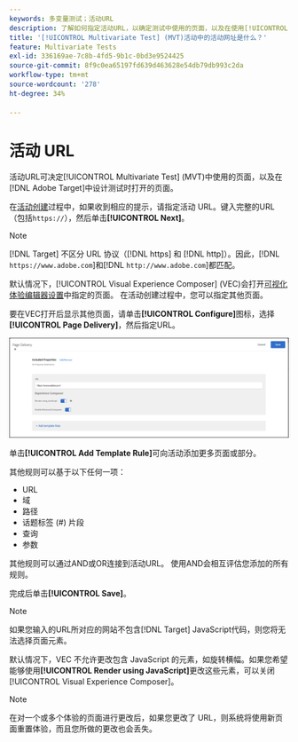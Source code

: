 ```yaml
---
keywords: 多变量测试；活动URL
description: 了解如何指定活动URL，以确定测试中使用的页面，以及在使用[!UICONTROL Multivariate Test]设计 [!DNL Adobe Target]活动时打开的页面。
title: '[!UICONTROL Multivariate Test] (MVT)活动中的活动网址是什么？'
feature: Multivariate Tests
exl-id: 336169ae-7c8b-4fd5-9b1c-0bd3e9524425
source-git-commit: 8f9c0ea65197fd639d463628e54db79db993c2da
workflow-type: tm+mt
source-wordcount: '278'
ht-degree: 34%

---
```


# 活动 URL

活动URL可决定[!UICONTROL Multivariate Test] (MVT)中使用的页面，以及在[!DNL Adobe Target]中设计测试时打开的页面。

在[活动创建](/help/main/c-activities/c-multivariate-testing/t-create-multivariate-test/create-multivariate-test.md)过程中，如果收到相应的提示，请指定活动 URL。键入完整的URL（包括`https://`），然后单击&#x200B;**[!UICONTROL Next]**。

>[!NOTE]
>
>[!DNL Target] 不区分 URL 协议（[!DNL https] 和 [!DNL http]）。因此，[!DNL `https://www.adobe.com`]和[!DNL `http://www.adobe.com`]都匹配。

默认情况下，[!UICONTROL Visual Experience Composer] (VEC)会打开[可视化体验编辑器设置](/help/main/administrating-target/visual-experience-composer-set-up.md)中指定的页面。 在活动创建过程中，您可以指定其他页面。

要在VEC打开后显示其他页面，请单击&#x200B;**[!UICONTROL Configure]**&#x200B;图标，选择&#x200B;**[!UICONTROL Page Delivery]**，然后指定URL。

![“页面交付”对话框](/help/main/c-activities/c-multivariate-testing/t-create-multivariate-test/assets/url-config.png)

单击&#x200B;**[!UICONTROL Add Template Rule]**&#x200B;可向活动添加更多页面或部分。

其他规则可以基于以下任何一项：

* URL
* 域
* 路径
* 话题标签 (#) 片段
* 查询
* 参数

其他规则可以通过AND或OR连接到活动URL。 使用AND会相互评估您添加的所有规则。

完成后单击&#x200B;**[!UICONTROL Save]**。

>[!NOTE]
>
>如果您输入的URL所对应的网站不包含[!DNL Target] JavaScript代码，则您将无法选择页面元素。

默认情况下，VEC 不允许更改包含 JavaScript 的元素，如旋转横幅。如果您希望能够使用&#x200B;**[!UICONTROL Render using JavaScript]**&#x200B;更改这些元素，可以关闭[!UICONTROL Visual Experience Composer]。

>[!NOTE]
>
>在对一个或多个体验的页面进行更改后，如果您更改了 URL，则系统将使用新页面重置体验，而且您所做的更改也会丢失。
